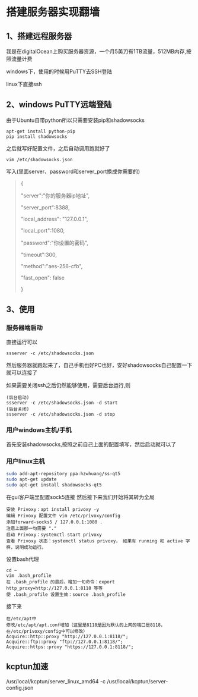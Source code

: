 # 搭建服务器实现翻墙

## 1、搭建远程服务器


我是在digitalOcean上购买服务器资源，一个月5美刀有1TB流量，512MB内存,按照流量计费

windows下，使用的时候用PuTTY去SSH登陆

linux下直接ssh
## 2、windows PuTTY远端登陆

由于Ubuntu自带python所以只需要安装pip和shadowsocks

```
apt-get install python-pip
pip install shadowsocks
```

之后就写好配置文件，之后自动调用跑就好了

```
vim /etc/shadowsocks.json
```
写入(里面server、password和server_port换成你需要的)
>{
>
> "server":"你的服务器ip地址",
>
> "server_port":8388,
>
> "local_address": "127.0.0.1",
>
> "local_port":1080,  
>
> "password":"你设置的密码",
>
> "timeout":300,
>
> "method":"aes-256-cfb",
>
> "fast_open": false
>
>}

## 3、使用

### 服务器端启动
直接运行可以
```
ssserver -c /etc/shadowsocks.json
```
然后服务器就跑起来了，自己手机也好PC也好，安好shadowsocks自己配置一下就可以连接了

如果需要关闭ssh之后仍然能够使用，需要后台运行,则
```
(后台启动)
ssserver -c /etc/shadowsocks.json -d start
(后台关闭)
ssserver -c /etc/shadowsocks.json -d stop
```

### 用户windows主机/手机

首先安装shadowsocks,按照之前自己上面的配置填写，然后启动就可以了

### 用户linux主机

```bash
sudo add-apt-repository ppa:hzwhuang/ss-qt5
sudo apt-get update
sudo apt-get install shadowsocks-qt5
```
在gui客户端里配置sock5连接
然后接下来我们开始将其转为全局
```
安装 Privoxy：apt install privoxy -y
编辑 Privoxy 配置文件 vim /etc/privoxy/config
添加forward-socks5 / 127.0.0.1:1080 .
注意上面那一句需要 "."
启动 Privoxy：systemctl start privoxy
查看 Privoxy 状态：systemctl status privoxy， 如果有 running 和 active 字样，说明成功运行。
```
设置bash代理
```
cd ~
vim .bash_profile
在 .bash_profile 的最后，增加一句命令：export http_proxy=http://127.0.0.1:8118 等等
使 .bash_profile 设置生效：source .bash_profile
```
接下来
```
在/etc/apt中
修改/etc/apt/apt.conf增加（这里是8118是因为默认的上网的端口是8118，在/etc/privoxy/config中可以修改）
Acquire::http::proxy "http://127.0.0.1:8118/";
Acquire::ftp::proxy "ftp://127.0.0.1:8118/";
Acquire::https::proxy "https://127.0.0.1:8118/";

```
## kcptun加速
/usr/local/kcptun/server_linux_amd64 -c /usr/local/kcptun/server-config.json
